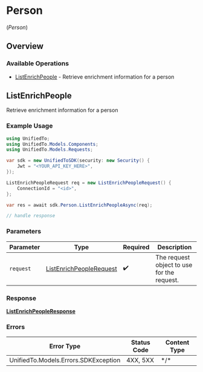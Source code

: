 # Person
(*Person*)

## Overview

### Available Operations

* [ListEnrichPeople](#listenrichpeople) - Retrieve enrichment information for a person

## ListEnrichPeople

Retrieve enrichment information for a person

### Example Usage

```csharp
using UnifiedTo;
using UnifiedTo.Models.Components;
using UnifiedTo.Models.Requests;

var sdk = new UnifiedToSDK(security: new Security() {
    Jwt = "<YOUR_API_KEY_HERE>",
});

ListEnrichPeopleRequest req = new ListEnrichPeopleRequest() {
    ConnectionId = "<id>",
};

var res = await sdk.Person.ListEnrichPeopleAsync(req);

// handle response
```

### Parameters

| Parameter                                                                   | Type                                                                        | Required                                                                    | Description                                                                 |
| --------------------------------------------------------------------------- | --------------------------------------------------------------------------- | --------------------------------------------------------------------------- | --------------------------------------------------------------------------- |
| `request`                                                                   | [ListEnrichPeopleRequest](../../Models/Requests/ListEnrichPeopleRequest.md) | :heavy_check_mark:                                                          | The request object to use for the request.                                  |

### Response

**[ListEnrichPeopleResponse](../../Models/Requests/ListEnrichPeopleResponse.md)**

### Errors

| Error Type                           | Status Code                          | Content Type                         |
| ------------------------------------ | ------------------------------------ | ------------------------------------ |
| UnifiedTo.Models.Errors.SDKException | 4XX, 5XX                             | \*/\*                                |